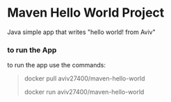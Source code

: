 # Maven Hello World Project
Java simple app that writes "hello world! from Aviv"


### to run the App 
to run the app use the commands:
> docker pull aviv27400/maven-hello-world
> 
> docker run aviv27400/maven-hello-world

